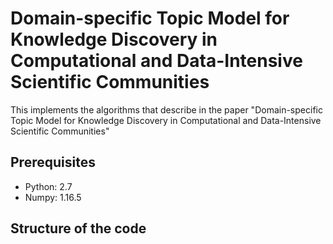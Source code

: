# Domain-specific Topic Model for Knowledge Discovery in Computational and Data-Intensive Scientific Communities
This implements the algorithms that describe in the paper "Domain-specific Topic Model for Knowledge Discovery in Computational and Data-Intensive Scientific Communities"

## Prerequisites
- Python: 2.7
- Numpy: 1.16.5

## Structure of the code


